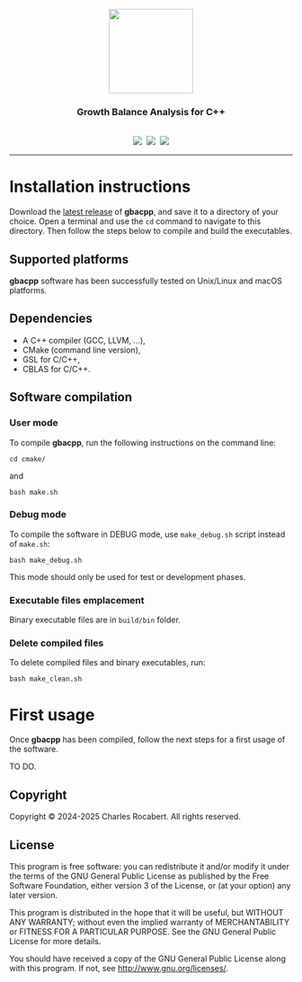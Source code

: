 <p align="center">
  <img src="https://github.com/user-attachments/assets/b60abce0-b7a2-4790-a3dc-7d059c8f37da" width=150 />
</p>
<h3 align="center">Growth Balance Analysis for C++</h3>

<p align="center">
<br />
<a href="https://github.com/charlesrocabert/gbacpp/releases/latest"><img src="https://img.shields.io/github/release/charlesrocabert/gbacpp/all.svg" /></a>&nbsp;
<a href="https://github.com/charlesrocabert/gbacpp/actions"><img src="https://github.com/charlesrocabert/gbacpp/workflows/CMake/badge.svg" /></a>&nbsp;
<a href="https://github.com/charlesrocabert/gbacpp/LICENSE.html"><img src="https://img.shields.io/badge/License-GPLv3-blue.svg" /></a>
</p>

-----------------


# Installation instructions <a name="installation_instructions"></a>
Download the <a href="https://github.com/charlesrocabert/gbacpp/releases/latest">latest release</a> of <strong>gbacpp</strong>, and save it to a directory of your choice. Open a terminal and use the <code>cd</code> command to navigate to this directory. Then follow the steps below to compile and build the executables.

## Supported platforms <a name="supported_platforms"></a>
<strong>gbacpp</strong> software has been successfully tested on Unix/Linux and macOS platforms.

## Dependencies <a name="dependencies"></a>
* A C++ compiler (GCC, LLVM, ...),
* CMake (command line version),
* GSL for C/C++,
* CBLAS for C/C++.

## Software compilation <a name="software_compilation"></a>

### User mode
To compile <strong>gbacpp</strong>, run the following instructions on the command line:

    cd cmake/

and

    bash make.sh

### Debug mode
To compile the software in DEBUG mode, use <code>make_debug.sh</code> script instead of <code>make.sh</code>:

    bash make_debug.sh

This mode should only be used for test or development phases.

### Executable files emplacement
Binary executable files are in <code>build/bin</code> folder.

### Delete compiled files
To delete compiled files and binary executables, run:

    bash make_clean.sh
    
# First usage <a name="first_usage"></a>
Once <strong>gbacpp</strong> has been compiled, follow the next steps for a first usage of the software.

TO DO.

## Copyright <a name="copyright"></a>
Copyright © 2024-2025 Charles Rocabert. All rights reserved.

## License <a name="license"></a>
This program is free software: you can redistribute it and/or modify it under the terms of the GNU General Public License as published by the Free Software Foundation, either version 3 of the License, or (at your option) any later version.

This program is distributed in the hope that it will be useful, but WITHOUT ANY WARRANTY; without even the implied warranty of MERCHANTABILITY or FITNESS FOR A PARTICULAR PURPOSE. See the GNU General Public License for more details.

You should have received a copy of the GNU General Public License along with this program. If not, see http://www.gnu.org/licenses/.
